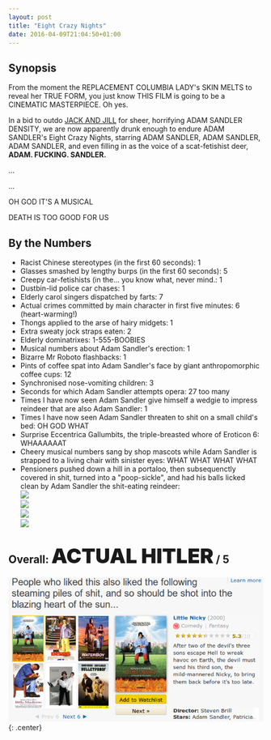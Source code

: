 ```yaml
---
layout: post
title: "Eight Crazy Nights"
date: 2016-04-09T21:04:50+01:00
---
```


## Synopsis

From the moment the REPLACEMENT COLUMBIA LADY's SKIN MELTS to reveal her TRUE FORM, you just know THIS FILM is going to be a CINEMATIC MASTERPIECE. Oh yes.

In a bid to outdo [JACK AND JILL](/film-reviews/jack-and-jill) for sheer, horrifying ADAM SANDLER DENSITY, we are now apparently drunk enough to endure ADAM SANDLER's Eight Crazy Nights, starring ADAM SANDLER, ADAM SANDLER, ADAM SANDLER, and even filling in as the voice of a scat-fetishist deer, **ADAM. FUCKING. SANDLER.**

...

...

OH GOD IT'S A MUSICAL

DEATH IS TOO GOOD FOR US

## By the Numbers

* Racist Chinese stereotypes (in the first 60 seconds): 1
* Glasses smashed by lengthy burps (in the first 60 seconds): 5
* Creepy car-fetishists (in the... you know what, never mind.: 1
* Dustbin-lid police car chases: 1
* Elderly carol singers dispatched by farts: 7
* Actual crimes committed by main character in first five minutes: 6 (heart-warming!)
* Thongs applied to the arse of hairy midgets: 1
* Extra sweaty jock straps eaten: 2
* Elderly dominatrixes: 1-555-BOOBIES
* Musical numbers about Adam Sandler's erection: 1
* Bizarre Mr Roboto flashbacks: 1
* Pints of coffee spat into Adam Sandler's face by giant anthropomorphic coffee cups: 12
* Synchronised nose-vomiting children: 3
* Seconds for which Adam Sandler attempts opera: 27 too many
* Times I have now seen Adam Sandler give himself a wedgie to impress reindeer that are also Adam Sandler: 1
* Times I have now seen Adam Sandler threaten to shit on a small child's bed: OH GOD WHAT
* Surprise Eccentrica Gallumbits, the triple-breasted whore of Eroticon 6: WHAAAAAAT
* Cheery musical numbers sang by shop mascots while Adam Sandler is strapped to a living chair with sinister eyes: WHAT WHAT WHAT WHAT
* Pensioners pushed down a hill in a portaloo, then subsequenctly covered in shit, turned into a "poop-sickle", and had his balls licked clean by Adam Sandler the shit-eating reindeer:<br/>
<img src="/filmreviews/badger.gif" width="400"/><br/>
<img src="/filmreviews/badger.gif" width="500"/><br/>
<img src="/filmreviews/badger.gif" width="640"/><br/>
<img src="/filmreviews/badger.gif" width="900"/><br/>

## Overall: <span style="font-size:40px;font-weight:900">ACTUAL HITLER</span> / 5

![](/filmreviews/imdb-eightcrazynights.png){: .center}
